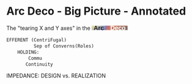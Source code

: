 # Arc Deco - Big Picture - Annotated

The "tearing X and Y axes" in the [![Arc Deco.](../../../_rsc/_img/ArcDeco/ArcDeco-bar-12px.jpg)](../../) 
  
    EFFERENT (CentriFugal)
              Sep of Converns(Roles)
        HOLDING:
            Commu
           Continuity

IMPEDANCE: DESIGN vs. REALIZATION
